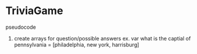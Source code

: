 # TriviaGame
pseudocode
1. create arrays for question/possible answers 
ex. var what is the captial of pennsylvania = [philadelphia, new york, harrisburg]

